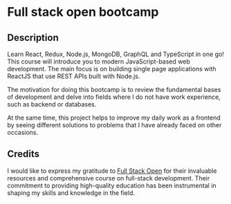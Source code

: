 # Full stack open bootcamp

## Description

Learn React, Redux, Node.js, MongoDB, GraphQL and TypeScript in one go! This course will introduce you to modern JavaScript-based web development. The main focus is on building single page applications with ReactJS that use REST APIs built with Node.js.

The motivation for doing this bootcamp is to review the fundamental bases of development and delve into fields where I do not have work experience, such as backend or databases.

At the same time, this project helps to improve my daily work as a frontend by seeing different solutions to problems that I have already faced on other occasions.

## Credits

I would like to express my gratitude to [Full Stack Open](https://fullstackopen.com/en/) for their invaluable resources and comprehensive course on full-stack development. Their commitment to providing high-quality education has been instrumental in shaping my skills and knowledge in the field.
